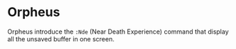 # Orpheus

Orpheus introduce the `:Nde` (Near Death Experience) command that display all the unsaved buffer in one screen.


